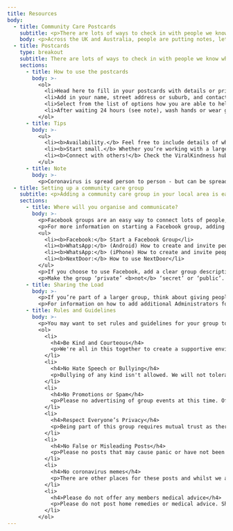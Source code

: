 ```yaml
---
title: Resources
body:
  - title: Community Care Postcards
    subtitle: <p>There are lots of ways to check in with people we know while maintaining safe social distancing — from a quick call, to a WhatsApp message.</p><p>But for people who are more isolated, or who we don’t know as well, we need to think outside the box.</p>
    body: <p>Across the UK and Australia, people are putting notes, letters and postcards in their neighbours’ letterboxes to offer assistance with everyday things such as picking up groceries, getting medication or even walking the dog.</p><p>By helping out, we can support people most at risk while they self-isolate or choose to keep a safe social distance — older people, those with underlying health conditions and people whose immune system is compromised.</p>
  - title: Postcards
    type: breakout
    subtitle: There are lots of ways to check in with people we know while maintaining safe social distancing — from a quick call, to a WhatsApp message.<br/>But for people who are more isolated, or who we don’t know as well, we need to think outside the box.
    sections:
      - title: How to use the postcards
        body: >-
          <ol>
            <li>Head here to fill in your postcards with details or print the postcards and write how you can help. Remember to wash your hands first.</li>
            <li>Add in your name, street address or suburb, and contact number.</li>
            <li>Select from the list of options how you are able to help your community.</li>
            <li>After waiting 24 hours (see note), wash hands or wear gloves to drop postcards in letterboxes around your neighbourhood.</li>
          </ol>
      - title: Tips
        body: >-
          <ul>
            <li><b>Availability.</b> Feel free to include details of when it is best to call or text on the card, especially if you are working or have other commitments.</li>
            <li><b>Start small.</b> Whether you’re working with a large group, or helping on your own, hand out a small amount of postcards to begin with and increase over time. That way if multiple people in your neighbourhood need help, you won’t be overwhelmed.</li>
            <li><b>Connect with others!</b> Check the ViralKindness hub for others helping in similar ways in your area. Not only will it avoid double up, you could team up to help more people!</li>
          </ul>
      - title: Note
        body: >-
          <p>Coronavirus is spread person to person - but can be spread by touching surfaces. New research shows the virus can survive on cardboard for up to 24 hours. If you feel unwell, or have had contact with someone who has tested positive for COVID-19, please <b>do not</b> deliver postcards until you have cleared the 14 day self-isolation period.</p>
  - title: Setting up a community care group
    subtitle: <p>Adding a community care group in your local area is easy! Here are a few tips, tricks and things to think about when starting your group:</p>
    sections:
      - title: Where will you organise and communicate?
        body: >-
          <p>Facebook groups are an easy way to connect lots of people, alternatively WhatsApp groups or NextDoor work too.</p>
          <p>For more information on starting a Facebook group, adding people to a WhatsApp group or using NextDoor, head here:</p>
          <ul>
            <li><b>Facebook:</b> Start a Facebook Group</li>
            <li><b>WhatsApp:</b> (Android) How to create and invite people to a group</li>
            <li><b>WhatsApp:</b> (iPhone) How to create and invite people to a group</li>
            <li><b>NextDoor:</b> How to use NextDoor</li>
          </ul>
          <p>If you choose to use Facebook, add a clear group description to the ‘About’ section of your page to help people decide if it’s the group for them!</p>
          <p>Make the group ‘private’ <b>not</b> ‘secret’ or ‘public’. That way you can make sure only members of your community join.</p>
      - title: Sharing the Load
        body: >-
          <p>If you’re part of a larger group, think about giving people different roles and ways to help share the work. That means more people can help add people to your group and moderate posts.</p>
          <p>For information on how to add additional Administrators for your group refer to the Facebook Help Center.</p>
      - title: Rules and Guidelines
        body: >-
          <p>You may want to set rules and guidelines for your group to follow. This can help you to define your purpose and create a safe and caring community. Here are some useful rules you could use: (with thanks to the Northern Beaches - Coronavirus Community Support Group).</p>
          <ol>
            <li>
              <h4>Be Kind and Courteous</h4>
              <p>We're all in this together to create a supportive environment. Let's treat everyone with respect. Healthy debates are natural, but kindness is required.</p>
            </li>
            <li>
              <h4>No Hate Speech or Bullying</h4>
              <p>Bullying of any kind isn't allowed. We will not tolerate degrading comments about things like appearance, race, religion, culture, sexual orientation, disability, gender or identity.</p>
            </li>
            <li>
              <h4>No Promotions or Spam</h4>
              <p>Please no advertising of group events at this time. Offering or advertising of free services is accepted however Self-promotion, spam and irrelevant links aren't allowed.</p>
            </li>
            <li>
              <h4>Respect Everyone’s Privacy</h4>
              <p>Being part of this group requires mutual trust as there may be personal information shared of a sensitive and private nature. Any personal info shared in the group should stay in the group.</p>
            </li>
            <li>
              <h4>No False or Misleading Posts</h4>
              <p>Please no posts that may cause panic or have not been verified by a reputable source. There is enough anxiety and uncertainty in the media and this group is about uplifting the community.</p>
            </li>
            <li>
              <h4>No coronavirus memes</h4>
              <p>There are other places for these posts and whilst we all have a sense of humor, this is not the platform for these types of jokes.</p>
            </li>
            <li>
              <h4>Please do not offer any members medical advice</h4>
              <p>Please do not post home remedies or medical advice. Should a member have symptoms, please share the following resources: https://www.getup.org.au/covid19</p>
            </li>
          </ol>
---
```

